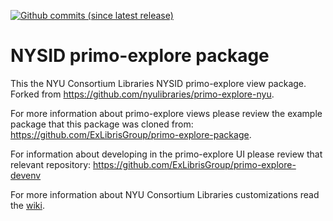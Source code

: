 [![Github commits (since latest release)](https://img.shields.io/github/commits-since/NYULibraries/primo-explore-nysid/latest.svg)](https://github.com/NYULibraries/primo-explore-nysid/releases/latest)
# NYSID primo-explore package

This the NYU Consortium Libraries NYSID primo-explore view package. Forked from https://github.com/nyulibraries/primo-explore-nyu.

For more information about primo-explore views please review the example package that this package was cloned from: https://github.com/ExLibrisGroup/primo-explore-package.

For information about developing in the primo-explore UI please review that relevant repository: https://github.com/ExLibrisGroup/primo-explore-devenv

For more information about NYU Consortium Libraries customizations read the [wiki](https://github.com/nyulibraries/primo-explore-nyu/wiki).
